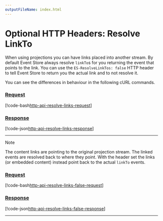 ```yaml
---
outputFileName: index.html
---
```


# Optional HTTP Headers: Resolve LinkTo

When using projections you can have links placed into another stream. By default Event Store always resolve `linkTo`s for you returning the event that points to the link. You can use the `ES-ResolveLinkTos: false` HTTP header to tell Event Store to return you the actual link and to not resolve it.

You can see the differences in behaviour in the following cURL commands.

### [Request](#tab/tabid-1)

[!code-bash[http-api-resolve-links-request](~/code-examples/http-api/resolve-links.sh?start=1&end=1)]

### [Response](#tab/tabid-2)

[!code-json[http-api-resolve-links-response](~/code-examples/http-api/resolve-links.sh?range=3-)]

* * *

> [!NOTE]
> The content links are pointing to the original projection stream. The linked events are resolved back to where they point. With the header set the links (or embedded content) instead point back to the actual `linkTo` events.

### [Request](#tab/tabid-3)

[!code-bash[http-api-resolve-links-false-request](~/code-examples/http-api/resolve-links-false.sh?start=1&end=1)]

### [Response](#tab/tabid-4)

[!code-json[http-api-resolve-links-false-response](~/code-examples/http-api/resolve-links-false.sh?range=3-)]

* * *